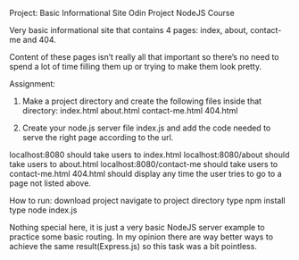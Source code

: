 Project: Basic Informational Site
Odin Project NodeJS Course

Very basic informational site that contains 4 pages: index, about, contact-me and 404.

Content of these pages isn’t really all that important so there’s no need to spend a 
lot of time filling them up or trying to make them look pretty.

Assignment:
1. Make a project directory and create the following files inside that directory:
  index.html
  about.html
  contact-me.html
  404.html
   
3. Create your node.js server file index.js and add the code needed to serve the
right page according to the url.

  localhost:8080 should take users to index.html
  localhost:8080/about should take users to about.html
  localhost:8080/contact-me should take users to contact-me.html
  404.html should display any time the user tries to go to a page not listed above.

How to run:
  download project
  navigate to project directory
  type npm install
  type node index.js

Nothing special here, it is just a very basic NodeJS server example to practice some
basic routing. In my opinion there are way better ways to achieve the same result(Express.js) 
so this task was a bit pointless.
